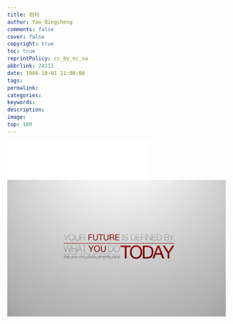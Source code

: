 ```yaml
---
title: 创刊
author: Yao Qingsheng
comments: false
cover: false
copyright: true
toc: true
reprintPolicy: cc_by_nc_sa
abbrlink: 24111
date: 1986-10-01 11:00:00
tags:
permalink:
categories:
keywords:
description:
image:
top: 100
---
```

<iframe frameborder="no" border="0" marginwidth="0" marginheight="0" width=330 height=86 src="//music.163.com/outchain/player?type=2&id=4341314&auto=1&height=66"></iframe>

<img src="./images/future.jpg" alt="future"/>
